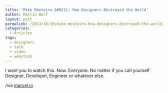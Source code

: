 ```yaml
---
title: 'Mike Monteiro &#8211; How Designers Destroyed the World'
author: Martin Wolf
layout: post
permalink: /2013/10/10/mike-monteiro-how-designers-destroyed-the-world/
categories:
  - Articles
tags:
  - designers
  - talk
  - video
  - webstock
---
```

I want you to watch this. Now. Everyone. No matter if you call yourself Designer, Developer, Engineer or whatever else.

/via [marcel.io][1]

 [1]: http://marcel.io/post/63554010748/mike-monteiro-how-designers-destroyed-the-world